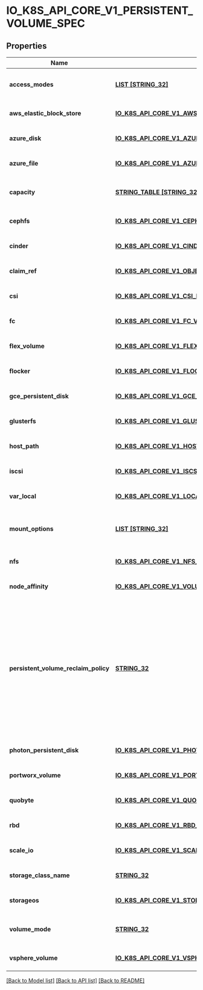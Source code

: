 # IO_K8S_API_CORE_V1_PERSISTENT_VOLUME_SPEC

## Properties
Name | Type | Description | Notes
------------ | ------------- | ------------- | -------------
**access_modes** | [**LIST [STRING_32]**](STRING_32.md) | AccessModes contains all ways the volume can be mounted. More info: https://kubernetes.io/docs/concepts/storage/persistent-volumes#access-modes | [optional] [default to null]
**aws_elastic_block_store** | [**IO_K8S_API_CORE_V1_AWS_ELASTIC_BLOCK_STORE_VOLUME_SOURCE**](io.k8s.api.core.v1.AWSElasticBlockStoreVolumeSource.md) |  | [optional] [default to null]
**azure_disk** | [**IO_K8S_API_CORE_V1_AZURE_DISK_VOLUME_SOURCE**](io.k8s.api.core.v1.AzureDiskVolumeSource.md) |  | [optional] [default to null]
**azure_file** | [**IO_K8S_API_CORE_V1_AZURE_FILE_PERSISTENT_VOLUME_SOURCE**](io.k8s.api.core.v1.AzureFilePersistentVolumeSource.md) |  | [optional] [default to null]
**capacity** | [**STRING_TABLE [STRING_32]**](STRING_32.md) | A description of the persistent volume&#39;s resources and capacity. More info: https://kubernetes.io/docs/concepts/storage/persistent-volumes#capacity | [optional] [default to null]
**cephfs** | [**IO_K8S_API_CORE_V1_CEPH_FS_PERSISTENT_VOLUME_SOURCE**](io.k8s.api.core.v1.CephFSPersistentVolumeSource.md) |  | [optional] [default to null]
**cinder** | [**IO_K8S_API_CORE_V1_CINDER_PERSISTENT_VOLUME_SOURCE**](io.k8s.api.core.v1.CinderPersistentVolumeSource.md) |  | [optional] [default to null]
**claim_ref** | [**IO_K8S_API_CORE_V1_OBJECT_REFERENCE**](io.k8s.api.core.v1.ObjectReference.md) |  | [optional] [default to null]
**csi** | [**IO_K8S_API_CORE_V1_CSI_PERSISTENT_VOLUME_SOURCE**](io.k8s.api.core.v1.CSIPersistentVolumeSource.md) |  | [optional] [default to null]
**fc** | [**IO_K8S_API_CORE_V1_FC_VOLUME_SOURCE**](io.k8s.api.core.v1.FCVolumeSource.md) |  | [optional] [default to null]
**flex_volume** | [**IO_K8S_API_CORE_V1_FLEX_PERSISTENT_VOLUME_SOURCE**](io.k8s.api.core.v1.FlexPersistentVolumeSource.md) |  | [optional] [default to null]
**flocker** | [**IO_K8S_API_CORE_V1_FLOCKER_VOLUME_SOURCE**](io.k8s.api.core.v1.FlockerVolumeSource.md) |  | [optional] [default to null]
**gce_persistent_disk** | [**IO_K8S_API_CORE_V1_GCE_PERSISTENT_DISK_VOLUME_SOURCE**](io.k8s.api.core.v1.GCEPersistentDiskVolumeSource.md) |  | [optional] [default to null]
**glusterfs** | [**IO_K8S_API_CORE_V1_GLUSTERFS_PERSISTENT_VOLUME_SOURCE**](io.k8s.api.core.v1.GlusterfsPersistentVolumeSource.md) |  | [optional] [default to null]
**host_path** | [**IO_K8S_API_CORE_V1_HOST_PATH_VOLUME_SOURCE**](io.k8s.api.core.v1.HostPathVolumeSource.md) |  | [optional] [default to null]
**iscsi** | [**IO_K8S_API_CORE_V1_ISCSI_PERSISTENT_VOLUME_SOURCE**](io.k8s.api.core.v1.ISCSIPersistentVolumeSource.md) |  | [optional] [default to null]
**var_local** | [**IO_K8S_API_CORE_V1_LOCAL_VOLUME_SOURCE**](io.k8s.api.core.v1.LocalVolumeSource.md) |  | [optional] [default to null]
**mount_options** | [**LIST [STRING_32]**](STRING_32.md) | A list of mount options, e.g. [\&quot;ro\&quot;, \&quot;soft\&quot;]. Not validated - mount will simply fail if one is invalid. More info: https://kubernetes.io/docs/concepts/storage/persistent-volumes/#mount-options | [optional] [default to null]
**nfs** | [**IO_K8S_API_CORE_V1_NFS_VOLUME_SOURCE**](io.k8s.api.core.v1.NFSVolumeSource.md) |  | [optional] [default to null]
**node_affinity** | [**IO_K8S_API_CORE_V1_VOLUME_NODE_AFFINITY**](io.k8s.api.core.v1.VolumeNodeAffinity.md) |  | [optional] [default to null]
**persistent_volume_reclaim_policy** | [**STRING_32**](STRING_32.md) | What happens to a persistent volume when released from its claim. Valid options are Retain (default for manually created PersistentVolumes), Delete (default for dynamically provisioned PersistentVolumes), and Recycle (deprecated). Recycle must be supported by the volume plugin underlying this PersistentVolume. More info: https://kubernetes.io/docs/concepts/storage/persistent-volumes#reclaiming  Possible enum values:  - &#x60;\&quot;Delete\&quot;&#x60; means the volume will be deleted from Kubernetes on release from its claim. The volume plugin must support Deletion.  - &#x60;\&quot;Recycle\&quot;&#x60; means the volume will be recycled back into the pool of unbound persistent volumes on release from its claim. The volume plugin must support Recycling.  - &#x60;\&quot;Retain\&quot;&#x60; means the volume will be left in its current phase (Released) for manual reclamation by the administrator. The default policy is Retain. | [optional] [default to null]
**photon_persistent_disk** | [**IO_K8S_API_CORE_V1_PHOTON_PERSISTENT_DISK_VOLUME_SOURCE**](io.k8s.api.core.v1.PhotonPersistentDiskVolumeSource.md) |  | [optional] [default to null]
**portworx_volume** | [**IO_K8S_API_CORE_V1_PORTWORX_VOLUME_SOURCE**](io.k8s.api.core.v1.PortworxVolumeSource.md) |  | [optional] [default to null]
**quobyte** | [**IO_K8S_API_CORE_V1_QUOBYTE_VOLUME_SOURCE**](io.k8s.api.core.v1.QuobyteVolumeSource.md) |  | [optional] [default to null]
**rbd** | [**IO_K8S_API_CORE_V1_RBD_PERSISTENT_VOLUME_SOURCE**](io.k8s.api.core.v1.RBDPersistentVolumeSource.md) |  | [optional] [default to null]
**scale_io** | [**IO_K8S_API_CORE_V1_SCALE_IO_PERSISTENT_VOLUME_SOURCE**](io.k8s.api.core.v1.ScaleIOPersistentVolumeSource.md) |  | [optional] [default to null]
**storage_class_name** | [**STRING_32**](STRING_32.md) | Name of StorageClass to which this persistent volume belongs. Empty value means that this volume does not belong to any StorageClass. | [optional] [default to null]
**storageos** | [**IO_K8S_API_CORE_V1_STORAGE_OS_PERSISTENT_VOLUME_SOURCE**](io.k8s.api.core.v1.StorageOSPersistentVolumeSource.md) |  | [optional] [default to null]
**volume_mode** | [**STRING_32**](STRING_32.md) | volumeMode defines if a volume is intended to be used with a formatted filesystem or to remain in raw block state. Value of Filesystem is implied when not included in spec. | [optional] [default to null]
**vsphere_volume** | [**IO_K8S_API_CORE_V1_VSPHERE_VIRTUAL_DISK_VOLUME_SOURCE**](io.k8s.api.core.v1.VsphereVirtualDiskVolumeSource.md) |  | [optional] [default to null]

[[Back to Model list]](../README.md#documentation-for-models) [[Back to API list]](../README.md#documentation-for-api-endpoints) [[Back to README]](../README.md)


